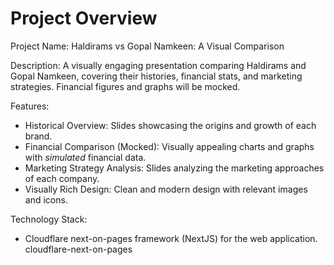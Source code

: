 # Project Overview

Project Name: Haldirams vs Gopal Namkeen: A Visual Comparison

Description: A visually engaging presentation comparing Haldirams and Gopal Namkeen, covering their histories, financial stats, and marketing strategies. Financial figures and graphs will be mocked.

Features:
*   Historical Overview: Slides showcasing the origins and growth of each brand.
*   Financial Comparison (Mocked): Visually appealing charts and graphs with *simulated* financial data.
*   Marketing Strategy Analysis: Slides analyzing the marketing approaches of each company.
*   Visually Rich Design: Clean and modern design with relevant images and icons.

Technology Stack:
*   Cloudflare next-on-pages framework (NextJS) for the web application.
    <stack>cloudflare-next-on-pages</stack>